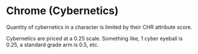 # Chrome (Cybernetics)
Quantity of cybernetics in a character is limited by their CHR attribute score.

Cybernetics are priced at a 0.25 scale.
Something like, 1 cyber eyeball is 0.25, a standard grade arm is 0.5, etc.